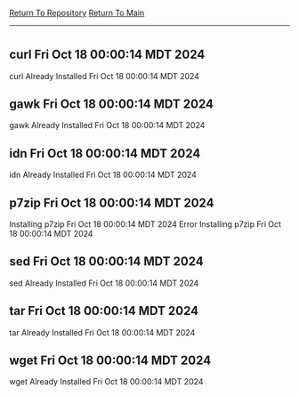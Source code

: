 [Return To Repository](https://github.com/DigitalWarrior/piholeparser/)
[Return To Main](https://github.com/DigitalWarrior/piholeparser/blob/master/RecentRunLogs/Mainlog.md)
____________________________________
# 
## curl Fri Oct 18 00:00:14 MDT 2024
curl Already Installed Fri Oct 18 00:00:14 MDT 2024
## gawk Fri Oct 18 00:00:14 MDT 2024
gawk Already Installed Fri Oct 18 00:00:14 MDT 2024
## idn Fri Oct 18 00:00:14 MDT 2024
idn Already Installed Fri Oct 18 00:00:14 MDT 2024
## p7zip Fri Oct 18 00:00:14 MDT 2024
Installing p7zip Fri Oct 18 00:00:14 MDT 2024
Error Installing p7zip Fri Oct 18 00:00:14 MDT 2024
## sed Fri Oct 18 00:00:14 MDT 2024
sed Already Installed Fri Oct 18 00:00:14 MDT 2024
## tar Fri Oct 18 00:00:14 MDT 2024
tar Already Installed Fri Oct 18 00:00:14 MDT 2024
## wget Fri Oct 18 00:00:14 MDT 2024
wget Already Installed Fri Oct 18 00:00:14 MDT 2024
